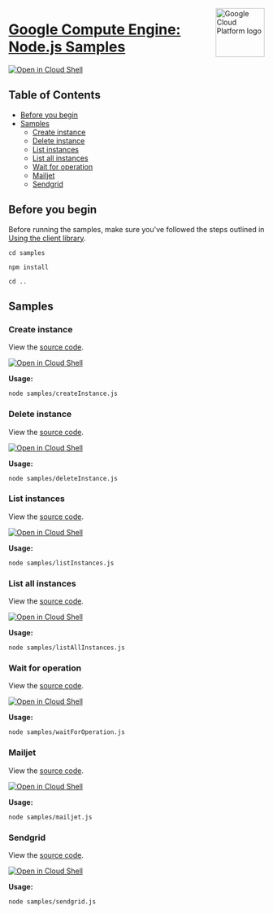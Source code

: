 [//]: # "This README.md file is auto-generated, all changes to this file will be lost."
[//]: # "To regenerate it, use `python -m synthtool`."
<img src="https://avatars2.githubusercontent.com/u/2810941?v=3&s=96" alt="Google Cloud Platform logo" title="Google Cloud Platform" align="right" height="96" width="96"/>

# [Google Compute Engine: Node.js Samples](https://github.com/googleapis/nodejs-compute)

[![Open in Cloud Shell][shell_img]][shell_link]



## Table of Contents

* [Before you begin](#before-you-begin)
* [Samples](#samples)
  * [Create instance](#create-instance)
  * [Delete instance](#delete-instance)
  * [List instances](#list-instances)
  * [List all instances](#list-all-instancs)
  * [Wait for operation](#wait-for-operation)
  * [Mailjet](#mailjet)
  * [Sendgrid](#sendgrid)

## Before you begin

Before running the samples, make sure you've followed the steps outlined in
[Using the client library](https://github.com/googleapis/nodejs-compute#using-the-client-library).

`cd samples`

`npm install`

`cd ..`

## Samples



### Create instance

View the [source code](https://github.com/googleapis/nodejs-compute/blob/master/samples/createInstance.js).

[![Open in Cloud Shell][shell_img]](https://console.cloud.google.com/cloudshell/open?git_repo=https://github.com/googleapis/nodejs-compute&page=editor&open_in_editor=samples/createInstance.js,samples/README.md)

__Usage:__


`node samples/createInstance.js`



### Delete instance

View the [source code](https://github.com/googleapis/nodejs-compute/blob/master/samples/deleteInstance.js).

[![Open in Cloud Shell][shell_img]](https://console.cloud.google.com/cloudshell/open?git_repo=https://github.com/googleapis/nodejs-compute&page=editor&open_in_editor=samples/deleteInstance.js,samples/README.md)

__Usage:__


`node samples/deleteInstance.js`



### List instances

View the [source code](https://github.com/googleapis/nodejs-compute/blob/master/samples/listInstances.js).

[![Open in Cloud Shell][shell_img]](https://console.cloud.google.com/cloudshell/open?git_repo=https://github.com/googleapis/nodejs-compute&page=editor&open_in_editor=samples/listInstances.js,samples/README.md)

__Usage:__


`node samples/listInstances.js`



### List all instances

View the [source code](https://github.com/googleapis/nodejs-compute/blob/master/samples/listAllInstances.js).

[![Open in Cloud Shell][shell_img]](https://console.cloud.google.com/cloudshell/open?git_repo=https://github.com/googleapis/nodejs-compute&page=editor&open_in_editor=samples/listAllInstances.js,samples/README.md)

__Usage:__


`node samples/listAllInstances.js`



### Wait for operation

View the [source code](https://github.com/googleapis/nodejs-compute/blob/master/samples/waitForOperation.js).

[![Open in Cloud Shell][shell_img]](https://console.cloud.google.com/cloudshell/open?git_repo=https://github.com/googleapis/nodejs-compute&page=editor&open_in_editor=samples/waitForOperation.js,samples/README.md)

__Usage:__


`node samples/waitForOperation.js`



### Mailjet

View the [source code](https://github.com/googleapis/nodejs-compute/blob/master/samples/mailjet.js).

[![Open in Cloud Shell][shell_img]](https://console.cloud.google.com/cloudshell/open?git_repo=https://github.com/googleapis/nodejs-compute&page=editor&open_in_editor=samples/mailjet.js,samples/README.md)

__Usage:__


`node samples/mailjet.js`



### Sendgrid

View the [source code](https://github.com/googleapis/nodejs-compute/blob/master/samples/sendgrid.js).

[![Open in Cloud Shell][shell_img]](https://console.cloud.google.com/cloudshell/open?git_repo=https://github.com/googleapis/nodejs-compute&page=editor&open_in_editor=samples/sendgrid.js,samples/README.md)

__Usage:__


`node samples/sendgrid.js`







[shell_img]: https://gstatic.com/cloudssh/images/open-btn.png
[shell_link]: https://console.cloud.google.com/cloudshell/open?git_repo=https://github.com/googleapis/nodejs-compute&page=editor&open_in_editor=samples/README.md
[product-docs]: https://cloud.google.com/compute
